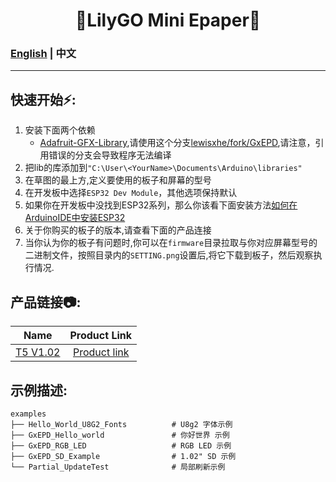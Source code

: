

<h1 align = "center">🌟LilyGO Mini Epaper🌟</h1>

### [English](../README.MD) | 中文

--------------------------------------


<h2 align = "left">快速开始⚡:</h2>

1. 安装下面两个依赖
    - [Adafruit-GFX-Library](https://github.com/adafruit/Adafruit-GFX-Library),请使用这个分支[lewisxhe/fork/GxEPD](https://github.com/lewisxhe/GxEPD),请注意，引用错误的分支会导致程序无法编译
2. 把lib的库添加到`"C:\User\<YourName>\Documents\Arduino\libraries"`
3. 在草图的最上方,定义要使用的板子和屏幕的型号
4. 在开发板中选择`ESP32 Dev Module`，其他选项保持默认
5. 如果你在开发板中没找到ESP32系列，那么你该看下面安装方法[如何在ArduinoIDE中安装ESP32](https://github.com/espressif/arduino-esp32/blob/master/docs/arduino-ide/boards_manager.md)
6. 关于你购买的板子的版本,请查看下面的产品连接
7. 当你认为你的板子有问题时,你可以在`firmware`目录拉取与你对应屏幕型号的二进制文件，按照目录内的`SETTING.png`设置后,将它下载到板子，然后观察执行情况.



<h2 align = "left">产品链接📷:</h2>

|     Name     |                            Product  Link                             |
| :----------: | :------------------------------------------------------------------: |
| [T5 V1.02]() | [Product link](https://pt.aliexpress.com/item/1005002857956100.html) |



<h2 align = "left">示例描述:</h2>

```
examples
├── Hello_World_U8G2_Fonts          # U8g2 字体示例
├── GxEPD_Hello_world               # 你好世界 示例
├── GxEPD_RGB_LED                   # RGB LED 示例
├── GxEPD_SD_Example                # 1.02" SD 示例
└── Partial_UpdateTest              # 局部刷新示例
```
